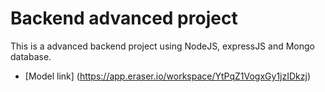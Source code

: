 # Backend advanced project

This is a advanced backend project using NodeJS, expressJS and Mongo database.

- [Model link] (https://app.eraser.io/workspace/YtPqZ1VogxGy1jzIDkzj)